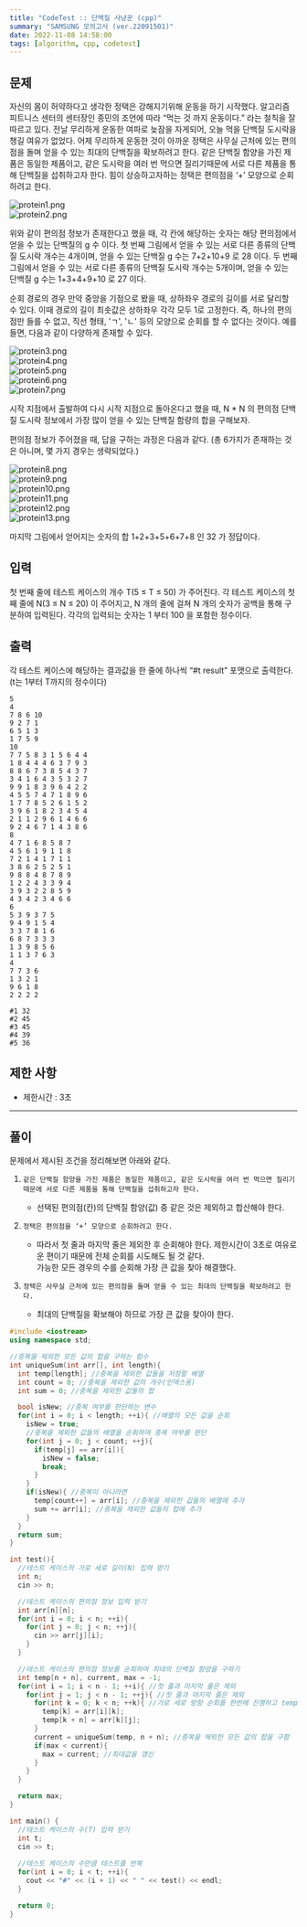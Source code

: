 ```yaml
---
title: "CodeTest :: 단백질 사냥꾼 (cpp)"
summary: "SAMSUNG 모의고사 (ver.22091501)"
date: 2022-11-08 14:58:00
tags: [algorithm, cpp, codetest]
---
```


## 문제

자신의 몸이 허약하다고 생각한 정택은 강해지기위해 운동을 하기 시작했다. 알고리즘 피트니스 센터의 센터장인 종민의 조언에 따라 “먹는 것 까지 운동이다.” 라는 철칙을 잘 따르고 있다. 전날 무리하게 운동한 여파로 늦잠을 자게되어, 오늘 먹을 단백질 도시락을 챙길 여유가 없었다. 어제 무리하게 운동한 것이 아까운 정택은 사무실 근처에 있는 편의점을 돌며 얻을 수 있는 최대의 단백질을 확보하려고 한다. 같은 단백질 함양을 가진 제품은 동일한 제품이고, 같은 도시락을 여러 번 먹으면 질리기때문에 서로 다른 제품을 통해 단백질을 섭취하고자 한다. 힘이 상승하고자하는 정택은 편의점을 ‘+’ 모양으로 순회하려고 한다.

![protein1.png](/img/samsung-codetest/protein/01.jpg)  
![protein2.png](/img/samsung-codetest/protein/02.jpg)  

위와 같이 편의점 정보가 존재한다고 했을 때, 각 칸에 해당하는 숫자는 해당 편의점에서 얻을 수 있는 단백질의 g 수 이다. 첫 번째 그림에서 얻을 수 있는 서로 다른 종류의 단백질 도시락 개수는 4개이며, 얻을 수 있는 단백질 g 수는 7+2+10+9 로 28 이다. 두 번째 그림에서 얻을 수 있는 서로 다른 종류의 단백질 도시락 개수는 5개이며, 얻을 수 있는 단백질 g 수는 1+3+4+9+10 로 27 이다.

순회 경로의 경우 만약 중앙을 기점으로 봤을 때, 상하좌우 경로의 길이를 서로 달리할 수 있다. 이때 경로의 길이 최솟값은 상하좌우 각각 모두 1로 고정한다. 즉, 하나의 편의점만 들를 수 없고, 직선 형태, 'ㄱ', 'ㄴ' 등의 모양으로 순회를 할 수 없다는 것이다. 예를 들면, 다음과 같이 다양하게 존재할 수 있다.

![protein3.png](/img/samsung-codetest/protein/03.jpg)  
![protein4.png](/img/samsung-codetest/protein/04.jpg)  
![protein5.png](/img/samsung-codetest/protein/05.jpg)  
![protein6.png](/img/samsung-codetest/protein/06.jpg)  
![protein7.png](/img/samsung-codetest/protein/07.jpg)  

시작 지점에서 출발하여 다시 시작 지점으로 돌아온다고 했을 때, N * N 의 편의점 단백질 도시락 정보에서 가장 많이 얻을 수 있는 단백질 함량의 합을 구해보자.

편의점 정보가 주어졌을 때, 답을 구하는 과정은 다음과 같다. (총 6가지가 존재하는 것은 아니며, 몇 가지 경우는 생략되었다.)

![protein8.png](/img/samsung-codetest/protein/08.jpg)  
![protein9.png](/img/samsung-codetest/protein/09.jpg)  
![protein10.png](/img/samsung-codetest/protein/10.jpg)  
![protein11.png](/img/samsung-codetest/protein/11.jpg)  
![protein12.png](/img/samsung-codetest/protein/12.jpg)  
![protein13.png](/img/samsung-codetest/protein/13.jpg)  

마지막 그림에서 얻어지는 숫자의 합 1+2+3+5+6+7+8 인 32 가 정답이다.

## 입력

첫 번째 줄에 테스트 케이스의 개수 T(5 ≤ T ≤ 50) 가 주어진다. 각 테스트 케이스의 첫째 줄에 N(3 ≤ N ≤ 20) 이 주어지고, N 개의 줄에 걸쳐 N 개의 숫자가 공백을 통해 구분하여 입력된다. 
각각의 입력되는 숫자는 1 부터 100 을 포함한 정수이다.

## 출력

각 테스트 케이스에 해당하는 결과값을 한 줄에 하나씩 “#t result” 포맷으로 출력한다. (t는 1부터 T까지의 정수이다)

```예제_입력
5
4
7 8 6 10
9 2 7 1
6 5 1 3
1 7 5 9
10
7 7 5 8 3 1 5 6 4 4
1 8 4 4 4 6 3 7 9 3
8 8 6 7 3 8 5 4 3 7
3 4 1 6 4 3 5 3 2 7
9 9 1 8 3 9 6 4 2 2
4 5 5 7 4 7 1 8 9 6
1 7 7 8 5 2 6 1 5 2
3 9 6 1 8 2 3 4 5 4
2 1 1 2 9 6 1 4 6 6
9 2 4 6 7 1 4 3 8 6
8
4 7 1 6 8 5 8 7
4 5 6 1 9 1 1 8
7 2 1 4 1 7 1 1
3 8 6 2 5 2 5 1
9 8 8 4 8 7 8 9
1 2 2 4 3 3 9 4
3 9 3 2 2 8 5 9
4 3 4 2 3 4 6 6
6
5 3 9 3 7 5
9 4 9 1 5 4
3 3 7 8 1 6
6 8 7 3 3 3
1 3 9 8 5 6
1 1 3 7 6 3
4
7 7 3 6
1 3 2 1
9 6 1 8
2 2 2 2
```

```예제_출력
#1 32
#2 45
#3 45
#4 39
#5 36
```

## 제한 사항

- 제한시간 : 3초

---

## 풀이

문제에서 제시된 조건을 정리해보면 아래와 같다.
1. `같은 단백질 함양을 가진 제품은 동일한 제품이고, 같은 도시락을 여러 번 먹으면 질리기때문에 서로 다른 제품을 통해 단백질을 섭취하고자 한다.`
   - 선택된 편의점(칸)의 단백질 함양(값) 중 같은 것은 제외하고 합산해야 한다.

2. `정택은 편의점을 ‘+’ 모양으로 순회하려고 한다.`
   - 따라서 첫 줄과 마지막 줄은 제외한 후 순회해야 한다.
제한시간이 3초로 여유로운 편이기 때문에 전체 순회를 시도해도 될 것 같다.  
가능한 모든 경우의 수를 순회해 가장 큰 값을 찾아 해결했다.

3. `정택은 사무실 근처에 있는 편의점을 돌며 얻을 수 있는 최대의 단백질을 확보하려고 한다.`
   - 최대의 단백질을 확보해야 하므로 가장 큰 값을 찾아야 한다.

```C++
#include <iostream>
using namespace std;

//중복을 제외한 모든 값의 합을 구하는 함수
int uniqueSum(int arr[], int length){
  int temp[length]; //중복을 제외한 값들을 저장할 배열
  int count = 0; //중복을 제외한 값의 개수(인덱스용)
  int sum = 0; //중복을 제외한 값들의 합

  bool isNew; //중복 여부를 판단하는 변수
  for(int i = 0; i < length; ++i){ //배열의 모든 값을 순회
    isNew = true;
    //중복을 제외한 값들의 배열을 순회하며 중복 여부를 판단
    for(int j = 0; j < count; ++j){
      if(temp[j] == arr[i]){
        isNew = false;
        break;
      }
    }
    if(isNew){ //중복이 아니라면
      temp[count++] = arr[i]; //중복을 제외한 값들의 배열에 추가
      sum += arr[i]; //중복을 제외한 값들의 합에 추가
    }
  }
  return sum;
}

int test(){
  //테스트 케이스의 가로 세로 길이(N) 입력 받기
  int n;
  cin >> n;

  //테스트 케이스의 편의점 정보 입력 받기
  int arr[n][n];
  for(int i = 0; i < n; ++i){
    for(int j = 0; j < n; ++j){
      cin >> arr[j][i];
    }
  }

  //테스트 케이스의 편의점 정보를 순회하며 최대의 단백질 함양을 구하기
  int temp[n + n], current, max = -1;
  for(int i = 1; i < n - 1; ++i){ //첫 줄과 마지막 줄은 제외
    for(int j = 1; j < n - 1; ++j){ //첫 줄과 마지막 줄은 제외
      for(int k = 0; k < n; ++k){ //가로 세로 방향 순회를 한번에 진행하고 temp 변수에 입력
        temp[k] = arr[i][k];
        temp[k + n] = arr[k][j];
      }
      current = uniqueSum(temp, n + n); //중복을 제외한 모든 값의 합을 구함
      if(max < current){
        max = current; //최대값을 갱신
      }
    }
  }

  return max;
}

int main() {
  //테스트 케이스의 수(T) 입력 받기
  int t;
  cin >> t;
  
  //테스트 케이스의 수만큼 테스트를 반복
  for(int i = 0; i < t; ++i){
    cout << "#" << (i + 1) << " " << test() << endl;
  }

  return 0;
}
```
